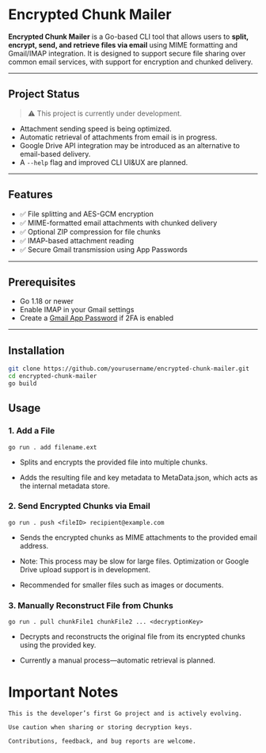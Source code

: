 # Encrypted Chunk Mailer

**Encrypted Chunk Mailer** is a Go-based CLI tool that allows users to **split, encrypt, send, and retrieve files via email** using MIME formatting and Gmail/IMAP integration. It is designed to support secure file sharing over common email services, with support for encryption and chunked delivery.

---

## Project Status

> ⚠️ This project is currently under development.

- Attachment sending speed is being optimized.
- Automatic retrieval of attachments from email is in progress.
- Google Drive API integration may be introduced as an alternative to email-based delivery.
- A `--help` flag and improved CLI UI&UX are planned.

---

## Features

- ✅ File splitting and AES-GCM encryption
- ✅ MIME-formatted email attachments with chunked delivery
- ✅ Optional ZIP compression for file chunks
- ✅ IMAP-based attachment reading
- ✅ Secure Gmail transmission using App Passwords

---

## Prerequisites

- Go 1.18 or newer
- Enable IMAP in your Gmail settings
- Create a [Gmail App Password](https://support.google.com/accounts/answer/185833?hl=en) if 2FA is enabled

---

## Installation

```bash
git clone https://github.com/yourusername/encrypted-chunk-mailer.git
cd encrypted-chunk-mailer
go build
```
## Usage
### 1. Add a File
```
go run . add filename.ext
```
- Splits and encrypts the provided file into multiple chunks.

- Adds the resulting file and key metadata to MetaData.json, which acts as the internal metadata store.

### 2. Send Encrypted Chunks via Email
```
go run . push <fileID> recipient@example.com
```
- Sends the encrypted chunks as MIME attachments to the provided email address.

- Note: This process may be slow for large files. Optimization or Google Drive upload support is in development.

- Recommended for smaller files such as images or documents.

### 3. Manually Reconstruct File from Chunks
```
go run . pull chunkFile1 chunkFile2 ... <decryptionKey>
```
- Decrypts and reconstructs the original file from its encrypted chunks using the provided key.

- Currently a manual process—automatic retrieval is planned.

# Important Notes

    This is the developer’s first Go project and is actively evolving.

    Use caution when sharing or storing decryption keys.

    Contributions, feedback, and bug reports are welcome.
